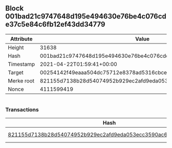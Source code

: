 ## Block 001bad21c9747648d195e494630e76be4c076cde37c5e84c6fb12ef43dd34779

Attribute | Value
--- | ---
Height | 31638
Hash | 001bad21c9747648d195e494630e76be4c076cde37c5e84c6fb12ef43dd34779
Timestamp | 2021-04-22T01:59:41+00:00
Target | 00254142f49eaaa504dc75712e8378ad5316cbcead634704b3734b6271167cc4
Merke root | 821155d7138b28d54074952b929ec2afd9eda053ecc3590ac6c1a736c79f50a0
Nonce | 4111599419

```

```

### Transactions

Hash | Amount
--- | ---
[821155d7138b28d54074952b929ec2afd9eda053ecc3590ac6c1a736c79f50a0](821155d7138b28d54074952b929ec2afd9eda053ecc3590ac6c1a736c79f50a0.md) | 10.00000000 SKEPTI 

